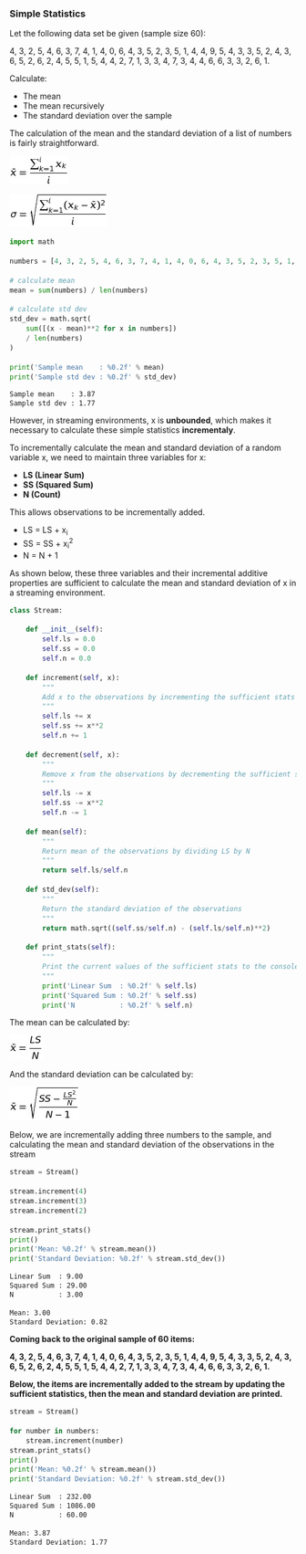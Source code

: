 
### Simple Statistics

Let the following data set be given (sample size 60):

4, 3, 2, 5, 4, 6, 3, 7, 4, 1, 4, 0, 6, 4, 3, 5, 2, 3, 5, 1, 4, 4, 9, 5, 4, 3, 3, 5, 2, 4, 3, 6, 5, 2, 6, 2, 4, 5, 5, 1, 5, 4, 4, 2, 7, 1, 3, 3, 4, 7, 3, 4, 4, 6, 6, 3, 3, 2, 6, 1.

Calculate:

- The mean
- The mean recursively
- The standard deviation over the sample

The calculation of the mean and the standard deviation of a list of numbers is fairly straightforward.

![mean](mean.png)

![std](std.png)


```python
import math

numbers = [4, 3, 2, 5, 4, 6, 3, 7, 4, 1, 4, 0, 6, 4, 3, 5, 2, 3, 5, 1, 4, 4, 9, 5, 4, 3, 3, 5, 2, 4, 3, 6, 5, 2, 6, 2, 4, 5, 5, 1, 5, 4, 4, 2, 7, 1, 3, 3, 4, 7, 3, 4, 4, 6, 6, 3, 3, 2, 6, 1]

# calculate mean
mean = sum(numbers) / len(numbers)

# calculate std dev
std_dev = math.sqrt(
    sum([(x - mean)**2 for x in numbers]) 
    / len(numbers)
)

print('Sample mean    : %0.2f' % mean)
print('Sample std dev : %0.2f' % std_dev)
```

    Sample mean    : 3.87
    Sample std dev : 1.77
    

However, in streaming environments, x is **unbounded**, which makes it necessary to calculate these simple statistics **incrementaly**.

To incrementally calculate the mean and standard deviation of a random variable x, we need to maintain three variables for x:

- **LS (Linear Sum)**
- **SS (Squared Sum)**
- **N (Count)**

This allows observations to be incrementally added.

- LS = LS + x<sub>i</sub>
- SS = SS + x<sub>i</sub><sup>2</sup>
- N = N + 1

As shown below, these three variables and their incremental additive properties are sufficient to calculate the mean and standard deviation of x in a streaming environment.


```python
class Stream:
    
    def __init__(self):
        self.ls = 0.0
        self.ss = 0.0
        self.n = 0.0
    
    def increment(self, x):
        """
        Add x to the observations by incrementing the sufficient stats
        """
        self.ls += x
        self.ss += x**2
        self.n += 1

    def decrement(self, x):
        """
        Remove x from the observations by decrementing the sufficient stats
        """
        self.ls -= x
        self.ss -= x**2
        self.n -= 1
    
    def mean(self):
        """
        Return mean of the observations by dividing LS by N
        """
        return self.ls/self.n
    
    def std_dev(self):
        """
        Return the standard deviation of the observations
        """
        return math.sqrt((self.ss/self.n) - (self.ls/self.n)**2)
    
    def print_stats(self):
        """
        Print the current values of the sufficient stats to the console
        """
        print('Linear Sum  : %0.2f' % self.ls)
        print('Squared Sum : %0.2f' % self.ss)
        print('N           : %0.2f' % self.n)
```

The mean can be calculated by:

![inc_mean](inc_mean.png)

And the standard deviation can be calculated by:

![inc_std](inc_std.png)

Below, we are incrementally adding three numbers to the sample, and calculating the mean and standard deviation of the observations in the stream


```python
stream = Stream()

stream.increment(4)
stream.increment(3)
stream.increment(2)

stream.print_stats()
print()
print('Mean: %0.2f' % stream.mean())
print('Standard Deviation: %0.2f' % stream.std_dev())
```

    Linear Sum  : 9.00
    Squared Sum : 29.00
    N           : 3.00
    
    Mean: 3.00
    Standard Deviation: 0.82
    

**Coming back to the original sample of 60 items:**

**4, 3, 2, 5, 4, 6, 3, 7, 4, 1, 4, 0, 6, 4, 3, 5, 2, 3, 5, 1, 4, 4, 9, 5, 4, 3, 3, 5, 2, 4, 3, 6, 5, 2, 6, 2, 4, 5, 5, 1, 5, 4, 4, 2, 7, 1, 3, 3, 4, 7, 3, 4, 4, 6, 6, 3, 3, 2, 6, 1.**

**Below, the items are incrementally added to the stream by updating the sufficient statistics, then the mean and standard deviation are printed.**


```python
stream = Stream()

for number in numbers:
    stream.increment(number)
stream.print_stats()
print()
print('Mean: %0.2f' % stream.mean())
print('Standard Deviation: %0.2f' % stream.std_dev())
```

    Linear Sum  : 232.00
    Squared Sum : 1086.00
    N           : 60.00
    
    Mean: 3.87
    Standard Deviation: 1.77
    

